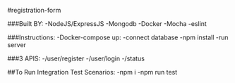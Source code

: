 #registration-form

###Built BY:
    -NodeJS/ExpressJS
    -Mongodb 
    -Docker 
    -Mocha
    -eslint 

###Instructions:
-Docker-compose up: 
    -connect database
    -npm install
    -run server

###3 APIS:
-/user/register 
-/user/login
-/status

##To Run Integration Test Scenarios:
-npm i
-npm run test
